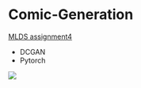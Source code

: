 # Comic-Generation



[MLDS assignment4](https://www.csie.ntu.edu.tw/~yvchen/f106-adl/A4) 

- DCGAN
- Pytorch



![](http://ovshqtujw.bkt.clouddn.com/visdom_image15.jpg)